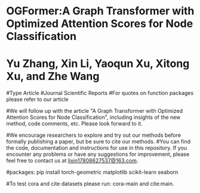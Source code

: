 # OGFormer:A Graph Transformer with Optimized Attention Scores for Node Classification
# Yu Zhang, Xin Li, Yaoqun Xu, Xitong Xu, and Zhe Wang
#Type Article
#Journal Scientific Reports
#For quotes on function packages please refer to our article

#We will follow up with the article "A Graph Transformer with Optimized Attention Scores for Node Classification", including insights of the new method, code comments, etc. Please look forward to it.

#We encourage researchers to explore and try out our methods before formally publishing a paper, but be sure to cite our methods. 
#You can find the code, documentation and instructions for use in this repository. If you encounter any problems or have any suggestions for improvement, please feel free to contact us at lixin17808627537@163.com.


#packages: pip install torch-geometric matplotlib scikit-learn seaborn

#To test cora and cite datasets please run: cora-main and cite:main.

